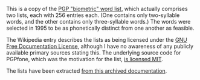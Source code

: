 This is a copy of the [PGP "biometric" word list][], which actually comprises
two lists, each with 256 entries each. (One contains only two-syllable words,
and the other contains only three-syllable words.) The words were selected in
1995 to be as phonetically distinct from one another as feasible.

The Wikipedia entry describes the lists as being licensed under the
[GNU Free Documentation License][], although I have no awareness of any
publicly available primary sources stating this. The underlying source code for
PGPfone, which was the motivation for the list, [is licensed MIT][].

The lists have been extracted [from this archived documentation][].

[from this archived documentation]: https://web.archive.org/web/20100326141145/http://web.mit.edu/network/pgpfone/manual/index.html#PGP000062
[GNU Free Documentation License]: https://www.gnu.org/licenses/old-licenses/fdl-1.2.html#SEC1
[is licensed MIT]: https://web.archive.org/web/20011126174943/http://web.mit.edu/network/pgpfone/mitlicen.txt
[PGP "biometric" word list]: https://en.wikipedia.org/wiki/PGP_word_list
